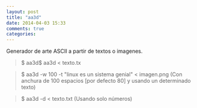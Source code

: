 ```yaml
---
layout: post
title: "aa3d"
date: 2014-04-03 15:33
comments: true
categories: 
---
```

Generador de arte ASCII a partir de textos o imagenes.

>$ aa3d$ aa3d < texto.tx

>$ aa3d -w 100 -t "linux es un sistema genial" < imagen.png (Con anchura de 100 espacios [por defecto 80] y usando un determinado texto)

>$ aa3d -d < texto.txt (Usando solo números) 

